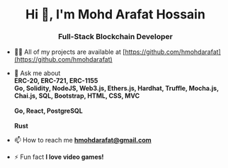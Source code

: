 <h1 align="center">Hi 👋, I'm Mohd Arafat Hossain</h1>
<h3 align="center">Full-Stack Blockchain Developer</h3>

- 👨‍💻 All of my projects are available at [https://github.com/hmohdarafat](https://github.com/hmohdarafat)

- 💬 Ask me about <br>**ERC-20, ERC-721, ERC-1155 <br>Go, Solidity, NodeJS, Web3.js, Ethers.js, Hardhat, Truffle, Mocha.js, Chai.js, SQL, Bootstrap, HTML, CSS, MVC<br><br>Go, React, PostgreSQL<br><br>Rust<br>**

- 📫 How to reach me **hmohdarafat@gmail.com**

- ⚡ Fun fact **I love video games!**
